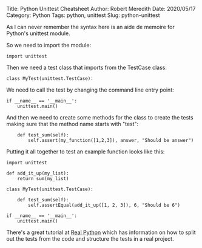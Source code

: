 Title: Python Unittest Cheatsheet
Author: Robert Meredith
Date: 2020/05/17
Category: Python
Tags: python, unittest
Slug: python-unittest

As I can never remember the syntax here is an aide de memoire for Python's unittest module.

So we need to import the module:

```
import unittest
```

Then we need a test class that imports from the TestCase class:

```
class MyTest(unittest.TestCase):
```

We need to call the test by changing the command line entry point:

```
if __name__ == '__main__':
	unittest.main()
```

And then we need to create some methods for the class to create the tests making sure that the method name starts with "test":

```
	def test_sum(self):
		self.assert(my_function([1,2,3]), answer, "Should be answer")
```

Putting it all together to test an example function looks like this:

```
import unittest

def add_it_up(my_list):
    return sum(my_list)

class MyTest(unittest.TestCase):

    def test_sum(self):
        self.assertEqual(add_it_up([1, 2, 3]), 6, "Should be 6")

if __name__ == '__main__':
    unittest.main()
```
There's a great tutorial at [Real Python](https://realpython.com/python-testing/) which has information on how to split out the tests from the code and structure the tests in a real project.